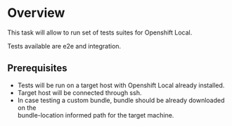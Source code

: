 # Overview

This task will allow to run set of tests suites for Openshift Local.

Tests available are e2e and integration.

## Prerequisites

* Tests will be run on a target host with Openshift Local already installed.
* Target host will be connected through ssh.  
* In case testing a custom bundle, bundle should be already downloaded on the  
  bundle-location informed path for the target machine.
